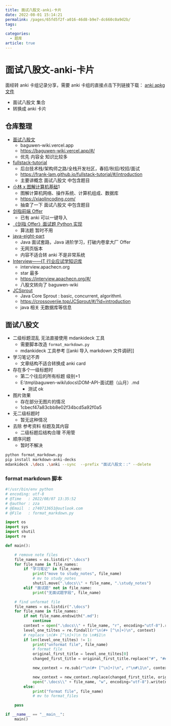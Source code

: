```yaml
---
title: 面试八股文-anki-卡片
date: 2022-08-01 15:14:21
permalink: /pages/65fd5f2f-a016-46d8-b9e7-dc660c0a9d2b/
tags:
  - 
categories:
  - 题库
article: true
---
```


# 面试八股文-anki-卡片

面经转 anki 卡组记录分享，需要 anki 卡组的直接点击下列链接下载：
[anki apkg 文件](https://drive.google.com/drive/folders/1eKq-YYJQDdXmzNLMvDRgRUif1I1SqJ7T?usp=sharing)

- 面试八股文 集合
- 转换成 anki 卡片

## 仓库整理

- [面试八股文](https://github.com/apachecn/baguwen-wiki)
  - baguwen-wiki.vercel.app
  - https://baguwen-wiki.vercel.app/#/
  - 优先 内容全 知识比较多
- [fullstack-tutorial](https://github.com/frank-lam/fullstack-tutorial)
  - 后台技术栈/架构师之路/全栈开发社区，春招/秋招/校招/面试
  - https://frank-lam.github.io/fullstack-tutorial/#/introduction
  - 主要讲概念 面试八股文 中包含题目
- [小林 x 图解计算机基础](https://github.com/xiaolincoder/CS-Base)1
  - 图解计算机网络、操作系统、计算机组成、数据库
  - https://xiaolincoding.com/
  - 抽查了一下  面试八股文 中包含题目
- [剑指前端 Offer](https://github.com/HZFE/awesome-interview)
  - 已有 anki 可以一键导入
- [《剑指 Offer》面试题 Python 实现](https://github.com/JushuangQiao/Python-Offer)
  - 算法题 暂时不用
- [java-eight-part](https://github.com/CoderLeixiaoshuai/java-eight-part)
  - Java 面试套路，Java 进阶学习，打破内卷拿大厂 Offer
  - 无网页版本
  - 内容不适合转 anki 不是非常系统
- [Interview——IT 行业应试学知识库](https://github.com/apachecn/Interview)
  - interview.apachecn.org
  - star 最多
  - https://interview.apachecn.org/#/
  - 八股文转向了 baguwen-wiki
- [JCSprout](https://github.com/crossoverJie/JCSprout)
  - Java Core Sprout : basic, concurrent, algorithm\
  - https://crossoverjie.top/JCSprout/#/?id=introduction
  - java 相关 无数据库等信息

## 面试八股文

- 二级标题混乱 无法直接使用 mdankideck 工具
  - 需要脚本改造 `format_markdown.py`
  - mdankideck 工具参考 [[anki 导入 markdown 文件调研]]
- 学习笔记不弄
  - 文章结构不适合转换成 anki card
- 存在多个一级标题时
  - 第二个往后的所有标题 级别+1
  - E:\tmp\baguwen-wiki\docs\DOM-API-面试题（山月）.md
    - 测试 ok
- 图片效果
  - 存在部分无图片的情况
  - 1cbecf47a83cbb8e02f34bcd5a92f0a5
- 无二级标题时
  - 暂无这种情况
- 去除 参考资料 标题及其内容
  - 二级标题后结构合理 不用管
- 顺序问题
  - 暂时不解决

``` bash
python format_markdown.py
pip install markdown-anki-decks
mdankideck .\docs .\anki --sync  --prefix "面试八股文：:" --delete
```

### format markdown 脚本

``` python
#!/usr/bin/env python
# encoding: utf-8
# @Time   : 2022/08/07 13:35:52
# @author : zza
# @Email  : z740713651@outlook.com
# @File   : format_markdown.py

import os
import sys
import shutil
import re

def main():

    # remove note files
    file_names = os.listdir(".\docs")
    for file_name in file_names:
        if "学习笔记" in file_name:
            print("move to study_notes", file_name)
            # mv to study_notes
            shutil.move(".\docs\\" + file_name, ".\study_notes")
        elif "面试题" not in file_name:
            print("无面试题字段", file_name)

    # find unformat file
    file_names = os.listdir(".\docs")
    for file_name in file_names:
        if not file_name.endswith(".md"):
            continue
        context = open(".\docs\\" + file_name, "r", encoding="utf-8").read()
        level_one_tiltes = re.findall(r"\n(#+ [^\n]+)\n", context)
        # replace \n(#+ [^\n]+)\n to \n#$1\n
        if len(level_one_tiltes) != 1:
            print("unformat file", file_name)
            # format file
            original_first_title = level_one_tiltes[0]
            changed_first_title = original_first_title.replace("#", "##")

            new_context = re.sub(r"\n(#+ [^\n]+)\n", r"\n#\1\n", context)

            new_context = new_context.replace(changed_first_title, original_first_title)
            open(".\docs\\" + file_name, "w", encoding="utf-8").write(new_context)
        else:
            print("format file", file_name)
            # mv to format_files

    pass

if __name__ == "__main__":
    main()
```
